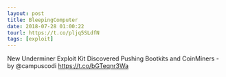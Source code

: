 ```yaml
---
layout: post
title: BleepingComputer
date: 2018-07-28 01:00:22
tourl: https://t.co/pljq5SLdfN
tags: [exploit]
---
```

New Underminer Exploit Kit Discovered Pushing Bootkits and CoinMiners - by @campuscodi
https://t.co/bGTeqnr3Wa